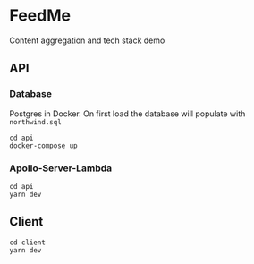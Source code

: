 # FeedMe
Content aggregation and tech stack demo

## API

### Database
Postgres in Docker. On first load the database will populate with `northwind.sql`

```
cd api
docker-compose up
```

### Apollo-Server-Lambda

```
cd api
yarn dev
```

## Client

```
cd client
yarn dev
```